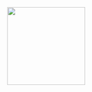 <img height="180em" src="https://github-readme-stats.vercel.app/api?username=GiorgosL&show_icons=true&hide_border=true&&count_private=true&include_all_commits=true" />
